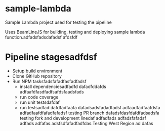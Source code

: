 # sample-lambda
Sample Lambda project used for testing the pipeline

Uses BeamLineJS for building, testing and deploying sample lambda function.adfadsfadsdafadsf
afdsfdf
# Pipeline stagesadfdsf
* Setup build environment
* Clone GitHub repository
* Run NPM tasksfadsfafadfasfadfadsf
  * install dependenciesadfadfd
  dafadfddafds
  adfaafdfasdfadfsafdsfaadsfads
  * run code coverage
  * run unit testsdafdaf
  * run testsadfad
dafdfadfaafa
dafadsadsfadadfadsf
adfaadfadfaafdsfa
adfadfaafdfafadfafadsf
testing PR branch
dafadsfdasfdafdfadsadsfa
testing fork and development linedaf
adfadfads
adfadsfafadsf
adfads
adfafas
adsfsdfafadfadfdas
Testing West Region
ad
dafas
